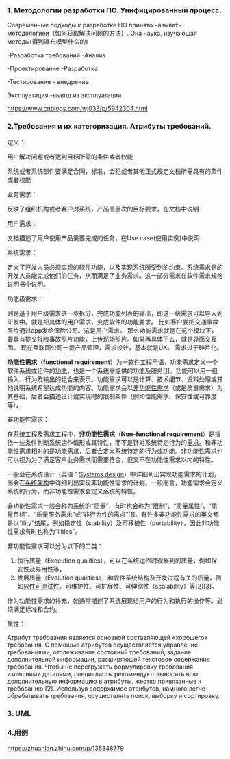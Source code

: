 ### 1. Методологии разработки ПО. Унифицированный процесс.

Современные подходы к разработке ПО принято называть методологией（如何获取解决问题的方法）. Она наука, изучающая методы(得到瀑布模型什么的)

-Разработка требований	-Анализ

-Проектирование	-Разработка

-Тестирование		- внедрение

Эксплуатация		-вывод из эксплуатации

https://www.cnblogs.com/wj033/p/5942304.html

### 2.Требования и их категоризация. Атрибуты требований.

定义：

用户解决问题或者达到目标所需的条件或者权能

系统或者系统部件要满足合同，标准，会犯或者其他正式规定文档所需具有的条件或者权能



业务需求：

反映了组织机构或者客户对系统，产品高层次的目标要求，在文档中说明

用户需求：

文档描述了用户使用产品需要完成的任务，在Use case(使用实例)中说明

系统需求：

定义了开发人员必须实现的软件功能，以及实现系统所受到的约束。系统需求是的开发人员能完成他们的任务，从而满足了业务需求。这一部分需求在软件需求规格说明书中说明。

功能级需求：

则是基于用户级需求进一步拆分，完成功能列表的输出，即这一级需求可以导入到研发中。就是把具体的用户需求，变成软件的功能要求。 比如客户要把交通事故照片通过app发给保险公司。这是用户需求。 那么功能需求就是在这个模块下，要具有提交报险事故照片功能，上传现场照片。如果再具体下去，就是界面交互图。  现在互联网公司一提产品管理，需求设计，基本就是UX。 需求过于碎片化。

**功能性需求**（**functional requirement**）为一[软件工程](https://www.wikiwand.com/zh-sg/軟體工程)用语，功能需求定义一个软件系统或组件的[功能](https://www.wikiwand.com/zh-sg/功能_(軟體工程))，也是一个系统需提供的功能及服务[[1\]](https://www.wikiwand.com/zh-sg/功能需求#citenoteqhu1)。功能可以用一组输入、行为及输出的组合来表示。功能需求可以是计算、技术细节、资料处理或其他说明系统希望达成功能的内容。功能需求会以[非功能性需求](https://www.wikiwand.com/zh-sg/非功能性需求)（或是质量需求）为其基础，后者会描述设计或实現时的限制条件（例如性能需求、保安性或可靠度等）。

非功能性需求：

在[系统工程](https://www.wikiwand.com/zh-sg/系統工程)及[需求工程](https://www.wikiwand.com/zh-sg/需求工程)中，**非功能性需求**（**Non-functional requirement**）是指依一些条件判断系统运作情形或其特性，而不是针对系统特定行为的[需求](https://www.wikiwand.com/zh-sg/需求分析)。和非功能性需求相对的是[功能需求](https://www.wikiwand.com/zh-sg/功能需求)，后者会定义系统特定的行为或[功能](https://www.wikiwand.com/zh-sg/功能_(軟體工程))。非功能性需求也可以视为为了满足客户业务需求而需要符合，但又不在功能性需求以内的特性。

一般会在系统设计（英语：[Systems design](https://www.wikiwand.com/en/Systems_design)）中详细列出实现功能需求的计划，而会在[系统架构](https://www.wikiwand.com/zh-sg/系统架构)中详细列出实现非功能性需求的计划。一般而言，功能需求会定义系统的行为，而非功能性需求会定义系统的特性。

非功能性需求一般会称为系统的“质量”，有时也会称为“限制”、“质量属性”、“质量目标”、“质量服务需求”或“非行为性的需求”[[1\]](https://www.wikiwand.com/zh-sg/非功能性需求#citenote1)。有许多非功能性需求的英文都是以“ility”结尾，例如稳定性（stability）及可移植性（portability），因此非功能性需求有时也称为“ilities”。

非功能性需求可以分为以下的二类：

1. 执行质量（Execution qualities），可以在系统运作时观察到的质量，例如保安性及易用性等。
2. 发展质量（Evolution qualities），和软件系统结构及开发过程有关的质量，例如[软件可测试性](https://www.wikiwand.com/zh-sg/軟體可測試性)、可维护性、可扩展性、可伸缩性（scalability）等[[2\]](https://www.wikiwand.com/zh-sg/非功能性需求#citenoteWiegers032)[[3\]](https://www.wikiwand.com/zh-sg/非功能性需求#citenoteYoung013)。

作为功能性需求的补充，她通常描述了系统展现给用户的行为和执行的操作等。必须满足标准和合约。



属性：

Атрибут требования является основной составляющей «хорошего» требования. С помощью атрибутов осуществляется управление требованиями, отслеживание состояний требований, задание дополнительной информации, расширяющей текстовое содержание требования. Чтобы не перегружать формулировку требования излишними деталями, специалисты рекомендуют выносить всю дополнительную информацию в атрибуты, жестко привязанные к требованию [2]. Используя содержимое атрибутов, намного легче обрабатывать требования, осуществлять поиск, выборку и сортировку.

### 3. UML

### 4.用例

https://zhuanlan.zhihu.com/p/135348779